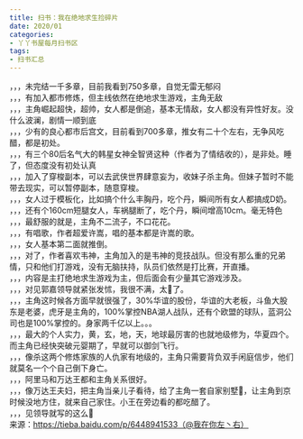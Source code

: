 ```yaml
---
title: 扫书：我在绝地求生捡碎片
date: 2020/01
categories:
- 丫丫书屋每月扫书区
tags:
- 扫书汇总
---
```



，，，未完结一千多章，目前我看到750多章，自觉无雷无郁闷  
，，，有加入都市修炼，但主线依然在绝地求生游戏，主角无敌  
，，，主角崛起超快，超帅，女人都是倒追，基本无情敌，女人都没有异性好友。没什么波澜，剧情一顺到底  
，，，少有的良心都市后宫文，目前看到700多章，推女有二十个左右，无争风吃醋，都是初处。  
，，，有三个80后名气大的韩星女神全智贤这种（作者为了情结收的），是非处。睡了，但态度没有初处认真  
，，，加入了穿梭副本，可以去武侠世界肆意妄为，收妹子杀主角。但妹子暂时不能带去现实，可以暂停副本，随意穿梭。  
，，，女人过于模板化，比如搞个什么丰胸丹，吃个丹，瞬间所有女人都搞成D奶。  
，，，还有个160cm短腿女人，车祸腿断了，吃个丹，瞬间增高10cm。毫无特色  
，，，最舒服的就是，主角不二流子，不口花花。  
，，，有唱歌，作者超爱许嵩，唱的基本都是许嵩的歌。  
，，，女人基本第二面就推倒。  
，，，对了，作者喜欢韦神，主角加入的是韦神的竞技战队。但没有那么重的兄弟情，只和他们打游戏，没有无脑扶持，队员们依然是打比赛，开直播。  
，，，内容是主打绝地求生游戏为主，但后面会有少量其它游戏涉及。  
，，，对见郭嘉领导就紧张发怵，我很不满，太🐶了。  
，，，主角这时候各方面早就很强了，30%华谊的股份，华谊的大老板，斗鱼大股东是老婆，虎牙是主角的，100%掌控NBA湖人战队，还有个欧盟的球队，蓝洞公司也是100%掌控的。身家两千亿以上。。。  
，，，最大的个人实力，黄，玄，地，天，地球最厉害的也就地级修为，华夏四个。而主角已经快突破元婴期了，早就可以御剑飞行。  
，，，像杀这两个修炼家族的人仇家有地级的，主角只需要背负双手闲庭信步，他们就莫名一个个自己倒下身亡。  
，，，阿里马和万达王都和主角关系很好。  
，，，像万达王夫妇，把主角当亲儿子看待，给了主角一套自家别墅🔑，让主角到京时候没地方住，就来自己家住。小王在旁边看的都吃醋了。  
，，，见领导就写的这么🐶  
来源：https://tieba.baidu.com/p/6448941533（@我在你左丶右）  
